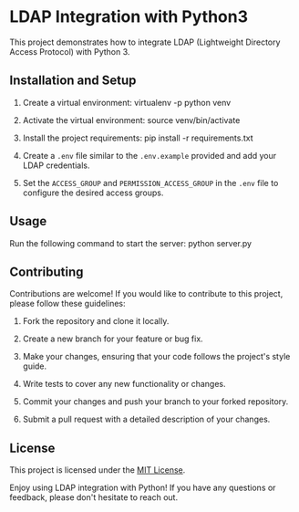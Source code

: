 # LDAP Integration with Python3

This project demonstrates how to integrate LDAP (Lightweight Directory Access Protocol) with Python 3.

## Installation and Setup

1. Create a virtual environment:
virtualenv -p python venv

2. Activate the virtual environment:
source venv/bin/activate

3. Install the project requirements:
pip install -r requirements.txt

4. Create a `.env` file similar to the `.env.example` provided and add your LDAP credentials.

5. Set the `ACCESS_GROUP` and `PERMISSION_ACCESS_GROUP` in the `.env` file to configure the desired access groups.

## Usage

Run the following command to start the server:
python server.py

## Contributing

Contributions are welcome! If you would like to contribute to this project, please follow these guidelines:

1. Fork the repository and clone it locally.

2. Create a new branch for your feature or bug fix.

3. Make your changes, ensuring that your code follows the project's style guide.

4. Write tests to cover any new functionality or changes.

5. Commit your changes and push your branch to your forked repository.

6. Submit a pull request with a detailed description of your changes.

## License

This project is licensed under the [MIT License](LICENSE).

Enjoy using LDAP integration with Python! If you have any questions or feedback, please don't hesitate to reach out.
